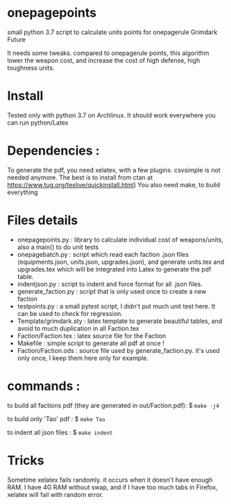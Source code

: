 # onepagepoints
small python 3.7 script to calculate units points for onepagerule Grimdark Future

It needs some tweaks. compared to onepagerule points, this algorithm lower the weapon cost, and increase the cost of high defense, high toughness units.

# Install

Tested only with python 3.7 on Archlinux. It should work everywhere you can run python/Latex

# Dependencies :

To generate the pdf, you need xelatex, with a few plugins. csvsimple is not needed anymore.
The best is to install from ctan at https://www.tug.org/texlive/quickinstall.html)
You also need make, to build everything

# Files details

 * onepagepoints.py : library to calculate individual cost of weapons/units, also a main() to do unit tests
 * onepagebatch.py : script which read each faction .json files (equipments.json, units.json, upgrades.json), and generate units.tex and upgrades.tex which will be integrated into Latex to generate the pdf table.
 * indentjson.py : script to indent and force format for all .json files.
 * generate_faction.py : script that is only used once to create a new faction
 * testpoints.py : a small pytest script, I didn't put much unit test here. It can be used to check for regression.
 * Template/grimdark.sty : latex template to generate beautiful tables, and avoid to much duplication in all Faction.tex
 * Faction/Faction.tex : latex source file for the Faction
 * Makefile : simple script to generate all pdf at once !
 * Faction/Faction.ods : source file used by generate_faction.py. it's used only once, I keep them here only for example.

# commands :

to build all factions pdf (they are generated in out/Faction.pdf):
$ `make -j4`

to build only 'Tao' pdf :
$ `make Tao`

to indent all json files :
$ `make indent`

# Tricks

Sometime xelatex fails randomly. it occurs when it doesn't have enough RAM. I have 4G RAM without swap, and if I have too much tabs in Firefox, xelatex will fail with random error.
